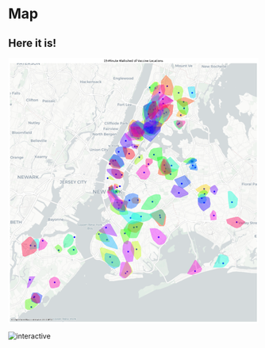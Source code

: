 # Map
## Here it is!

![map](https://github.com/laharps/up206-groupproject/blob/main/Final%20Project/images/iso_bad.png)

![interactive](https://github.com/laharps/up206-groupproject/blob/main/Final%20Project/data/vac.geojson)
